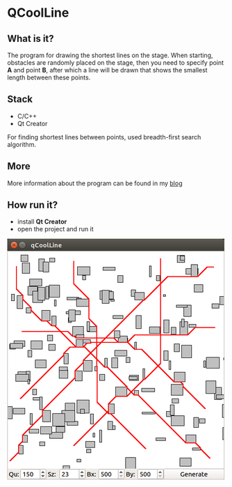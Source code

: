 # QCoolLine

## What is it?

The program for drawing the shortest lines on the stage. 
When starting, obstacles are randomly placed on the stage, then you need to specify point **А** and point **B**, after which a line will be drawn that shows the smallest length between these points.

## Stack

* C/C++
* Qt Creator

For finding shortest lines between points, used breadth-first search algorithm.

## More

More information about the program can be found in my [blog](https://a-khakimov.github.io/posts/qcoolline/)

## How run it?

* install **Qt Creator**
* open the project and run it

![alt text](/screen.png)
